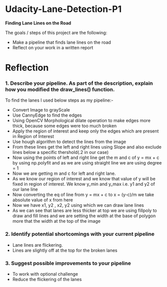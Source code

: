 # Udacity-Lane-Detection-P1


**Finding Lane Lines on the Road**

The goals / steps of this project are the following:
* Make a pipeline that finds lane lines on the road
* Reflect on your work in a written report

# Reflection

### 1. Describe your pipeline. As part of the description, explain how you modified the draw_lines() function.

To find the lanes I used below steps as my pipeline:-
* Convert Image to grayScale
* Use CannyEdge to find the edges
* Using OpenCV Morphological dilate operation to make edges more thick, because some edges were too much broken
* Apply the region of interest and keep only the edges which are present in Region of Interest
* Use hough algorithm to detect the lines from the image
* From these lines get the left and right lines using Slope and also exclude lines below a specific thershold(.2 in our case)
* Now using the points of left and right line get the m and c of y = mx + c by using np.polyfit and as we are using straight line we are using degree = 1
* Now we are getting m and c for left and right lane.
* As we know our region of interest and we know that value of y will be fixed in region of interest. We know y_min and y_max i.e. y1 and y2 of our lane line
* Now converting the eq of line from y = mx + c to x = (y-c)/m we take absolute value of x from here
* Now we have x1, y2 , x2, y2 using which we can draw lane lines
* As we can see that lanes are less thicker at top we are using fillpoly to draw and fill lines and we are setting the width at the base of polygon more that the width at the top of the image


### 2. Identify potential shortcomings with your current pipeline

* Lane lines are flickering.
* Lines are slightly off at the top for the broken lanes

### 3. Suggest possible improvements to your pipeline
* To work with optional challenge
* Reduce the flickering of the lanes
